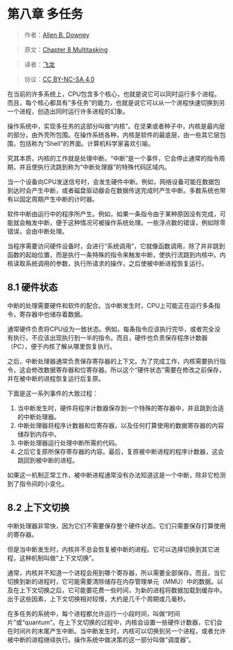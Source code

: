 # 第八章 多任务

> 作者：[Allen B. Downey](http://greenteapress.com/wp/)

> 原文：[Chapter 8  Multitasking](http://greenteapress.com/thinkos/html/thinkos009.html)

> 译者：[飞龙](https://github.com/)

> 协议：[CC BY-NC-SA 4.0](http://creativecommons.org/licenses/by-nc-sa/4.0/)

在当前的许多系统上，CPU包含多个核心，也就是说它可以同时运行多个进程。而且，每个核心都具有“多任务”的能力，也就是说它可以从一个进程快速切换到另一个进程，创造出同时运行许多进程的幻象。

操作系统中，实现多任务的这部分叫做“内核”。在坚果或者种子中，内核是最内层的部分，由外壳所包围。在操作系统各种，内核是软件的最底层，由一些其它层包围，包括称为“Shell”的界面。计算机科学家喜欢引喻。

究其本质，内核的工作就是处理中断。“中断”是一个事件，它会停止通常的指令周期，并且使执行流跳到称为“中断处理器”的特殊代码区域内。

当一个设备向CPU发送信号时，会发生硬件中断。例如，网络设备可能在数据包到达时会产生中断，或者磁盘驱动器会在数据传送完成时产生中断。多数系统也带有以固定周期产生中断的计时器。

软件中断由运行中的程序所产生。例如，如果一条指令由于某种原因没有完成，可能就会触发中断，便于这种情况可被操作系统处理。一些浮点数的错误，例如除零错误，会由中断处理。

当程序需要访问硬件设备时，会进行“系统调用”，它就像函数调用，除了并非跳到函数的起始位置，而是执行一条特殊的指令来触发中断，使执行流跳到内核中。内核读取系统调用的参数，执行所请求的操作，之后使被中断进程恢复运行。

## 8.1 硬件状态

中断的处理需要硬件和软件的配合。当中断发生时，CPU上可能正在运行多条指令，寄存器中也储存着数据。

通常硬件负责将CPU设为一致状态。例如，每条指令应该执行完毕，或者完全没有执行，不应该出现执行到一半的指令。而且，硬件也负责保存程序计数器（PC），便于内核了解从哪里恢复执行。

之后，中断处理器通常负责保存寄存器的上下文。为了完成工作，内核需要执行指令，这会修改数据寄存器和位寄存器。所以这个“硬件状态”需要在修改之前保存，并在被中断的进程恢复运行后复原。

下面是这一系列事件的大致过程：

1.  当中断发生时，硬件将程序计数器保存到一个特殊的寄存器中，并且跳到合适的中断处理器。
2.  中断处理器将程序计数器和位寄存器，以及任何打算使用的数据寄存器的内容储存到内存中。
3.  中断处理器运行处理中断所需的代码。
4.  之后它复原所保存寄存器的内容。最后，复原被中断进程的程序计数器，这会跳回到被中断的进程。

如果这一机制正常工作，被中断进程通常没有办法知道这是一个中断，除非它检测到了指令间的小变化。

## 8.2 上下文切换

中断处理器非常快，因为它们不需要保存整个硬件状态。它们只需要保存打算使用的寄存器。

但是当中断发生时，内核并不总会恢复被中断的进程。它可以选择切换到其它进程，这种机制叫做“上下文切换”。

通常，内核并不知道一个进程会用到哪个寄存器，所以需要全部保存。而且，当它切换到新的进程时，它可能需要清除储存在内存管理单元（MMU）中的数据。以及在上下文切换之后，它可能要花费一些时间，为新的进程将数据加载到缓存中。 出于这些因素，上下文切换相对较慢，大约是几千个周期或几毫秒。

在多任务的系统中，每个进程都允许运行一小段时间，叫做“时间片”或“quantum”。在上下文切换的过程中，内核会设置一些硬件计数器，它们会在时间片的末尾产生中断。当中断发生时，内核可以切换到另一个进程，或者允许被中断的进程继续执行。操作系统中做决策的这一部分叫做“调度器”。

